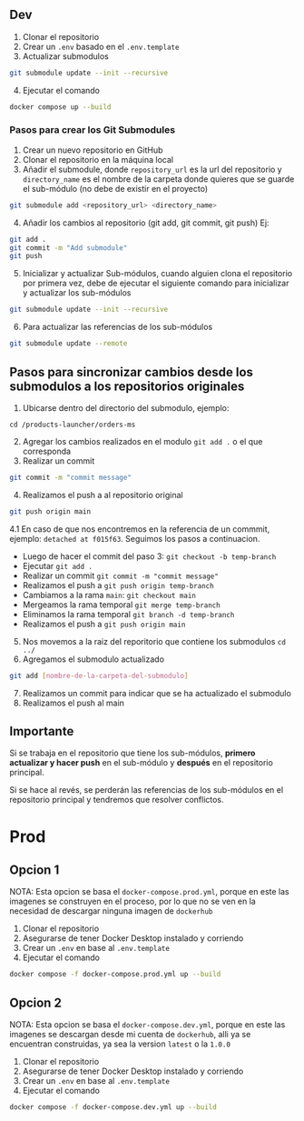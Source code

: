 ## Dev

1. Clonar el repositorio
2. Crear un `.env` basado en el `.env.template`
3. Actualizar submodulos

```bash
git submodule update --init --recursive
```

4. Ejecutar el comando

```bash
docker compose up --build
```

### Pasos para crear los Git Submodules

1. Crear un nuevo repositorio en GitHub
2. Clonar el repositorio en la máquina local
3. Añadir el submodule, donde `repository_url` es la url del repositorio y `directory_name` es el nombre de la carpeta donde quieres que se guarde el sub-módulo (no debe de existir en el proyecto)

```bash
git submodule add <repository_url> <directory_name>
```

4. Añadir los cambios al repositorio (git add, git commit, git push)
   Ej:

```bash
git add .
git commit -m "Add submodule"
git push
```

5. Inicializar y actualizar Sub-módulos, cuando alguien clona el repositorio por primera vez, debe de ejecutar el siguiente comando para inicializar y actualizar los sub-módulos

```bash
git submodule update --init --recursive
```

6. Para actualizar las referencias de los sub-módulos

```bash
git submodule update --remote
```

## Pasos para sincronizar cambios desde los submodulos a los repositorios originales

1. Ubicarse dentro del directorio del submodulo, ejemplo:

```pwsh
cd /products-launcher/orders-ms
```

2. Agregar los cambios realizados en el modulo `git add .` o el que corresponda
3. Realizar un commit

```bash
git commit -m "commit message"
```

4. Realizamos el push a al repositorio original

```bash
git push origin main
```

4.1 En caso de que nos encontremos en la referencia de un commmit, ejemplo: `detached at f015f63`. Seguimos los pasos a continuacion.

- Luego de hacer el commit del paso 3: `git checkout -b temp-branch`
- Ejecutar `git add .`
- Realizar un commit `git commit -m "commit message"`
- Realizamos el push a `git push origin temp-branch`
- Cambiamos a la rama `main`: `git checkout main`
- Mergeamos la rama temporal `git merge temp-branch`
- Eliminamos la rama temporal `git branch -d temp-branch`
- Realizamos el push a `git push origin main`

5. Nos movemos a la raiz del reporitorio que contiene los submodulos `cd ../`
6. Agregamos el submodulo actualizado

```bash
git add [nombre-de-la-carpeta-del-submodulo]
```

7. Realizamos un commit para indicar que se ha actualizado el submodulo
8. Realizamos el push al main

## Importante

Si se trabaja en el repositorio que tiene los sub-módulos, **primero actualizar y hacer push** en el sub-módulo y **después** en el repositorio principal.

Si se hace al revés, se perderán las referencias de los sub-módulos en el repositorio principal y tendremos que resolver conflictos.

# Prod

## Opcion 1

NOTA: Esta opcion se basa el `docker-compose.prod.yml`, porque en este las imagenes se construyen en el proceso, por lo que no se ven en la necesidad de descargar ninguna imagen de `dockerhub`

1. Clonar el repositorio
2. Asegurarse de tener Docker Desktop instalado y corriendo
3. Crear un `.env` en base al `.env.template`
4. Ejecutar el comando

```bash
docker compose -f docker-compose.prod.yml up --build
```

## Opcion 2

NOTA: Esta opcion se basa el `docker-compose.dev.yml`, porque en este las imagenes se descargan desde mi cuenta de `dockerhub`, alli ya se encuentran construidas, ya sea la version `latest` o la `1.0.0`

1. Clonar el repositorio
2. Asegurarse de tener Docker Desktop instalado y corriendo
3. Crear un `.env` en base al `.env.template`
4. Ejecutar el comando

```bash
docker compose -f docker-compose.dev.yml up --build
```
